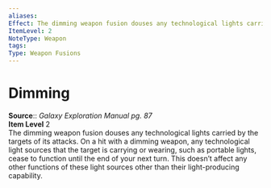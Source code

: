 ```yaml
---
aliases: 
Effect: The dimming weapon fusion douses any technological lights carried by the targets of its attacks. On a hit with a dimming weapon, any technological light sources that the target is carrying or wearing, such as portable lights, cease to function until the end of your next turn. This doesn’t affect any other functions of these light sources other than their light-producing capability.
ItemLevel: 2
NoteType: Weapon
tags: 
Type: Weapon Fusions
---
```


# Dimming

**Source**:: _Galaxy Exploration Manual pg. 87_  
**Item Level** 2  
The dimming weapon fusion douses any technological lights carried by the targets of its attacks. On a hit with a dimming weapon, any technological light sources that the target is carrying or wearing, such as portable lights, cease to function until the end of your next turn. This doesn’t affect any other functions of these light sources other than their light-producing capability.
